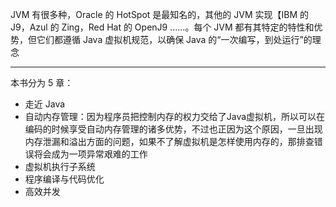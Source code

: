 JVM 有很多种，Oracle 的 HotSpot 是最知名的，其他的 JVM 实现【IBM 的 J9，Azul 的 Zing，Red Hat 的 OpenJ9 ……。每个 JVM 都有其特定的特性和优势，但它们都遵循 Java 虚拟机规范，以确保 Java 的“一次编写，到处运行”的理念

---

本书分为 5 章：
- 走近 Java
- 自动内存管理：因为程序员把控制内存的权力交给了Java虚拟机，所以可以在编码的时候享受自动内存管理的诸多优势，不过也正因为这个原因，一旦出现内存泄漏和溢出方面的问题，如果不了解虚拟机是怎样使用内存的，那排查错误将会成为一项异常艰难的工作
- 虚拟机执行子系统
- 程序编译与代码优化
- 高效并发










